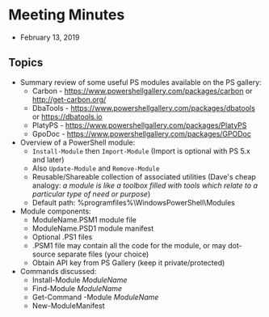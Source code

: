 # Meeting Minutes
* February 13, 2019

## Topics

  * Summary review of some useful PS modules available on the PS gallery:
    * Carbon - https://www.powershellgallery.com/packages/carbon or http://get-carbon.org/
    * DbaTools - https://www.powershellgallery.com/packages/dbatools or https://dbatools.io
    * PlatyPS - https://www.powershellgallery.com/packages/PlatyPS
    * GpoDoc - https://www.powershellgallery.com/packages/GPODoc
  * Overview of a PowerShell module:
    * ```Install-Module``` then ```Import-Module``` (Import is optional with PS 5.x and later)
    * Also ```Update-Module``` and ```Remove-Module```
    * Reusable/Shareable collection of associated utilities (Dave's cheap analogy: _a module is like a toolbox filled with tools which relate to a particular type of need or purpose_)
    * Default path: %programfiles%\WindowsPowerShell\Modules
  * Module components:
    * ModuleName.PSM1 module file
    * ModuleName.PSD1 module manifest
    * Optional .PS1 files
    * .PSM1 file may contain all the code for the module, or may dot-source separate files (your choice)
    * Obtain API key from PS Gallery (keep it private/protected)
  * Commands discussed:
    * Install-Module _ModuleName_
    * Find-Module _ModuleName_
    * Get-Command -Module _ModuleName_
    * New-ModuleManifest
